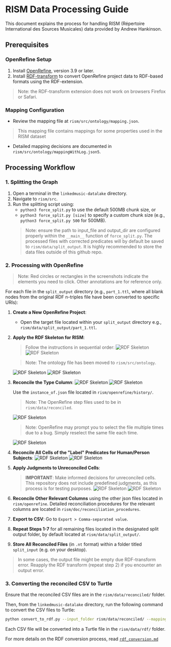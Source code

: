# RISM Data Processing Guide

This document explains the process for handling RISM (Répertoire International des Sources Musicales) data provided by Andrew Hankinson.

## Prerequisites

### OpenRefine Setup

1. Install [OpenRefine](https://openrefine.org/), version 3.9 or later.
2. Install [RDF-transform](https://github.com/AtesComp/rdf-transform) to convert OpenRefine project data to RDF-based formats using the RDF-extension.

> Note: the RDF-transform extension does not work on browsers Firefox or Safari.

### Mapping Configuration

- Review the mapping file at `rism/src/ontology/mapping.json`.

> This mapping file contains mappings for some properties used in the RISM dataset

- Detailed mapping decisions are documented in `rism/src/ontology/mappingWithLog.json5`.

## Processing Workflow

### 1. Splitting the Graph

1. Open a terminal in the `linkedmusic-datalake` directory.
2. Navigate to `rism/src`.
3. Run the splitting script using:
    - `python3 force_split.py` to use the default 500MB chunk size, or
    - `python3 force_split.py [size]` to specify a custom chunk size (e.g., `python3 force_split.py 500` for 500MB).
    > Note: ensure the path to input_file and output_dir are configured properly within the `__main__` function of `force_split.py`. The processed files with corrected predicates will by default be saved to `rism/data/split_output`. It is highly recommended to store the data files outside of this github repo.

### 2. Processing with OpenRefine

> Note: Red circles or rectangles in the screenshots indicate the elements you need to click. Other annotations are for reference only.

For each file in the `split_output` directory (e.g., `part_1.ttl`, where all blank nodes from the original RDF n-triples file have been converted to specific URIs):

1. **Create a New OpenRefine Project**:
    - Open the target file located within your `split_output` directory e.g., `rism/data/split_output/part_1.ttl`.

2. **Apply the RDF Skeleton for RISM**:
    > Follow the instructions in sequential order:
    ![RDF Skeleton](./doc/assets/01.png)
    ![RDF Skeleton](./doc/assets/02.jpg)

    > Note: The ontology file has been moved to `rism/src/ontology`.

    ![RDF Skeleton](./doc/assets/03.jpg)
    ![RDF Skeleton](./doc/assets/04.png)

3. **Reconcile the Type Column**:
    ![RDF Skeleton](./doc/assets/05.jpg)
    ![RDF Skeleton](./doc/assets/06.png)
    
    Use the `instance_of.json` file located in `rism/openrefine/history/`.

    > Note: The OpenRefine step files used to be in `rism/data/reconciled`.

    ![RDF Skeleton](./doc/assets/07.jpg)

    > Note: OpenRefine may prompt you to select the file multiple times due to a bug. Simply reselect the same file each time.

    ![RDF Skeleton](./doc/assets/08.jpg)

4. **Reconcile All Cells of the "Label" Predicates for Human/Person Subjects**:
    ![RDF Skeleton](./doc/assets/09.jpg)
    ![RDF Skeleton](./doc/assets/10.jpg)

5. **Apply Judgments to Unreconciled Cells**:
    > **IMPORTANT**: Make informed decisions for unreconciled cells. This repository does not include predefined judgments, as this process is for testing purposes.
    ![RDF Skeleton](./doc/assets/11.jpg)
    ![RDF Skeleton](./doc/assets/12.jpg)

6. **Reconcile Other Relevant Columns** using the other json files located in `rism/openrefine`. Detailed reconciliation procedures for the relevant columns are located in `rism/doc/reconciliation_procedures`.

7. **Export to CSV**:
    Go to `Export > Comma-separated value`.

8. **Repeat Steps 1-7** for all remaining files located in the designated split output folder, by default located at `rism/data/split_output/`.

9. **Store All Reconciled Files** (in `.nt` format) within a folder titled `split_input` (e.g. on your desktop).

> In some cases, the output file might be empty due RDF-transform error.
> Reapply the RDF transform (repeat step 2) if you encounter an output error.

### 3. Converting the reconciled CSV to Turtle

Ensure that the reconciled CSV files are in the `rism/data/reconciled/` folder.

Then, from the `linkedmusic-datalake` directory, run the following command to convert the CSV files to Turtle:

```bash
python convert_to_rdf.py --input_folder rism/data/reconciled/ --mappings_folder rism/src/mappings/ --output_folder rism/data/rdf/
```

Each CSV file will be converted into a Turtle file in the `rism/data/rdf/` folder.

For more details on the RDF conversion process, read [`rdf_conversion.md`](./doc/rdf_conversion.md)
